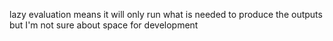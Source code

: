 lazy evaluation means it will only run what is needed to produce the outputs but I'm not sure about space for development
